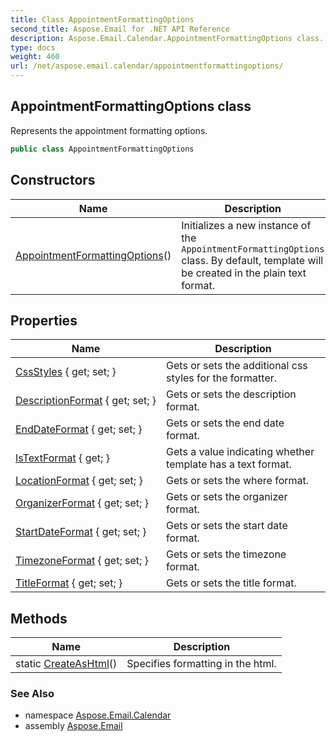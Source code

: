 ```yaml
---
title: Class AppointmentFormattingOptions
second_title: Aspose.Email for .NET API Reference
description: Aspose.Email.Calendar.AppointmentFormattingOptions class. Represents the appointment formatting options
type: docs
weight: 460
url: /net/aspose.email.calendar/appointmentformattingoptions/
---
```

## AppointmentFormattingOptions class

Represents the appointment formatting options.

```csharp
public class AppointmentFormattingOptions
```

## Constructors

| Name | Description |
| --- | --- |
| [AppointmentFormattingOptions](appointmentformattingoptions/)() | Initializes a new instance of the `AppointmentFormattingOptions` class. By default, template will be created in the plain text format. |

## Properties

| Name | Description |
| --- | --- |
| [CssStyles](../../aspose.email.calendar/appointmentformattingoptions/cssstyles/) { get; set; } | Gets or sets the additional css styles for the formatter. |
| [DescriptionFormat](../../aspose.email.calendar/appointmentformattingoptions/descriptionformat/) { get; set; } | Gets or sets the description format. |
| [EndDateFormat](../../aspose.email.calendar/appointmentformattingoptions/enddateformat/) { get; set; } | Gets or sets the end date format. |
| [IsTextFormat](../../aspose.email.calendar/appointmentformattingoptions/istextformat/) { get; } | Gets a value indicating whether template has a text format. |
| [LocationFormat](../../aspose.email.calendar/appointmentformattingoptions/locationformat/) { get; set; } | Gets or sets the where format. |
| [OrganizerFormat](../../aspose.email.calendar/appointmentformattingoptions/organizerformat/) { get; set; } | Gets or sets the organizer format. |
| [StartDateFormat](../../aspose.email.calendar/appointmentformattingoptions/startdateformat/) { get; set; } | Gets or sets the start date format. |
| [TimezoneFormat](../../aspose.email.calendar/appointmentformattingoptions/timezoneformat/) { get; set; } | Gets or sets the timezone format. |
| [TitleFormat](../../aspose.email.calendar/appointmentformattingoptions/titleformat/) { get; set; } | Gets or sets the title format. |

## Methods

| Name | Description |
| --- | --- |
| static [CreateAsHtml](../../aspose.email.calendar/appointmentformattingoptions/createashtml/)() | Specifies formatting in the html. |

### See Also

* namespace [Aspose.Email.Calendar](../../aspose.email.calendar/)
* assembly [Aspose.Email](../../)


